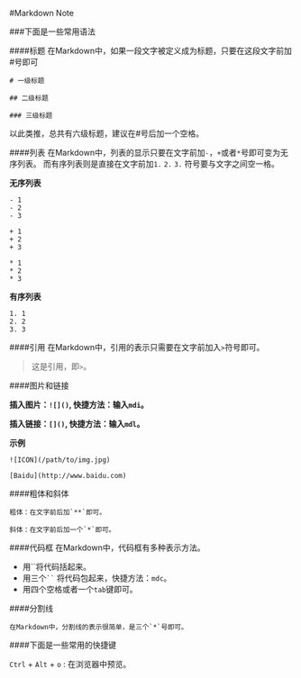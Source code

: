 #Markdown Note

###下面是一些常用语法

####标题
在Markdown中，如果一段文字被定义成为标题，只要在这段文字前加#号即可

	# 一级标题

	## 二级标题

	### 三级标题

以此类推，总共有六级标题，建议在#号后加一个空格。

####列表
	在Markdown中，列表的显示只要在文字前加`-`，`+`或者`*`号即可变为无序列表。
	而有序列表则是直接在文字前加`1.` `2.` `3.` 符号要与文字之间空一格。
	
**无序列表**
``` 
- 1
- 2
- 3
```

```
+ 1
+ 2
+ 3
```

```
* 1
* 2
* 3
```

**有序列表**

```
1. 1
2. 2
3. 3
```

####引用
	在Markdown中，引用的表示只需要在文字前加入`>`符号即可。

>这是引用，即`>`。

####图片和链接

**插入图片：`![]()`, 快捷方法：输入`mdi`。**

**插入链接：`[]()`, 快捷方法：输入`mdl`。**

**示例**
```
![ICON](/path/to/img.jpg)

[Baidu](http://www.baidu.com)
```

####粗体和斜体

	粗体：在文字前后加`**`即可。

	斜体：在文字前后加一个`*`即可。

####代码框
	在Markdown中，代码框有多种表示方法。

+ 用``将代码括起来。
+ 用三个` `` ` 将代码包起来，快捷方法：`mdc`。
+ 用四个空格或者一个`tab`键即可。

####分割线

	在Markdown中，分割线的表示很简单，是三个`*`号即可。

####下面是一些常用的快捷键

`Ctrl` + `Alt` + `o` : 在浏览器中预览。
